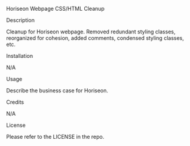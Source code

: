 Horiseon Webpage CSS/HTML Cleanup

Description

Cleanup for Horiseon webpage. Removed redundant styling classes, reorganized for cohesion, added comments, condensed styling classes, etc.

Installation

N/A

Usage

Describe the business case for Horiseon.

Credits

N/A

License

Please refer to the LICENSE in the repo.
